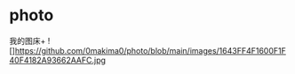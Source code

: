 # photo
我的图床+
![]https://github.com/0makima0/photo/blob/main/images/1643FF4F1600F1F40F4182A93662AAFC.jpg
